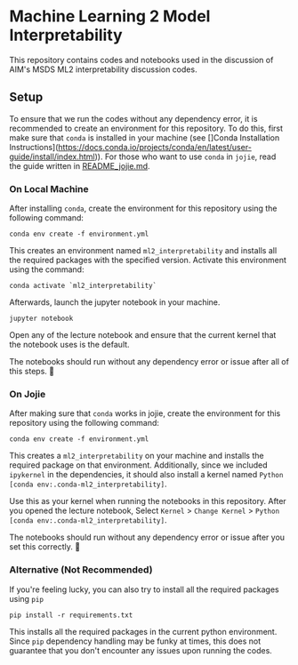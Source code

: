 # Machine Learning 2 Model Interpretability

This repository contains codes and notebooks used in the discussion of AIM's MSDS ML2 interpretability discussion codes.

## Setup

To ensure that we run the codes without any dependency error, it is recommended to create an environment for this repository. To do this, first make sure that `conda` is installed in your machine (see []Conda Installation Instructions](https://docs.conda.io/projects/conda/en/latest/user-guide/install/index.html)). For those who want to use `conda` in `jojie`, read the guide written in [README_jojie.md](./README_jojie.md).

### On Local Machine

After installing `conda`, create the environment for this repository using the following command:

```
conda env create -f environment.yml
```

This creates an environment named `ml2_interpretability` and installs all the required packages with the specified version. Activate this environment using the command:

```
conda activate `ml2_interpretability`
```

Afterwards, launch the jupyter notebook in your machine.

```
jupyter notebook
```

Open any of the lecture notebook and ensure that the current kernel that the notebook uses is the default.

The notebooks should run without any dependency error or issue after all of this steps. 🎉

### On Jojie

After making sure that `conda` works in jojie, create the environment for this repository using the following command:

```
conda env create -f environment.yml
```

This creates a `ml2_interpretability` on your machine and installs the required package on that environment. Additionally, since we included `ipykernel` in the dependencies, it should also install a kernel named `Python [conda env:.conda-ml2_interpretability]`.

Use this as your kernel when running the notebooks in this repository. After you opened the lecture notebook, Select `Kernel` > `Change Kernel` > `Python [conda env:.conda-ml2_interpretability]`.

The notebooks should run without any dependency error or issue after you set this correctly. 🎉

### Alternative (Not Recommended)

If you're feeling lucky, you can also try to install all the required packages using `pip`

```
pip install -r requirements.txt
```

This installs all the required packages in the current python environment. Since `pip` dependency handling may be funky at times, this does not guarantee that you don't encounter any issues upon running the codes.
